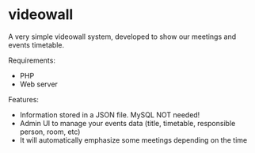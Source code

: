 # videowall
A very simple videowall system, developed to show our meetings and events timetable.

Requirements:
- PHP
- Web server

Features:
- Information stored in a JSON file. MySQL NOT needed!
- Admin UI to manage your events data (title, timetable, responsible person, room, etc)
- It will automatically emphasize some meetings depending on the time
